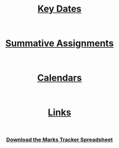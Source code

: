 <header style="text-align:center;">
<h1><a href="KeyDates"><b>Key Dates</b></a></h1><br>
<h1><a href="SummativeAssignments"><b>Summative Assignments</b></a></h1><br>
<h1><a href="calendar"><b>Calendars</b></a></h1><br>
<h1><a href="links"><b>Links</b></a></h1><br>
<h3><a href="/resources/CS-Module-Marks-Tracker-blank.xlsx" download>Download the Marks Tracker Spreadsheet</a></h3><br>
</header>
